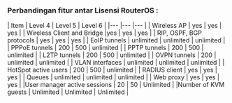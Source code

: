 ### Perbandingan fitur antar Lisensi RouterOS :

| Item | Level 4 | Level 5 | Level 6 |
|--- |--- |--- |
| Wireless AP | yes | yes | yes |
| Wireless Client and Bridge |yes | yes | yes |
| RIP, OSPF, BGP protocols | yes | yes | yes |
| EoIP tunnels |	unlimited | unlimited | unlimited |
| PPPoE tunnels	| 200 | 500 | unlimited |
| PPTP tunnels	| 200 | 500 | unlimited |
| L2TP tunnels	| 200 | 500 | unlimited |
| OVPN tunnels	| 200 | unlimited | unlimited |
| VLAN interfaces	| unlimited | unlimited | unlimited |
| HotSpot active users | 200 | 500 | unlimited |
| RADIUS client	| yes | yes | yes |
| Queues	| unlimited | unlimited | unlimited |
| Web proxy	| yes | yes | yes |
|User manager active sessions	| 20 | 50 | Unlimited |
|Number of KVM guests	| Unlimited | Unlimited | Unlimited |
